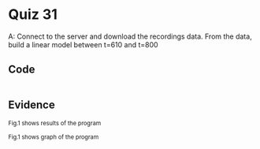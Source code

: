 # Quiz 31

A:  Connect to the server and download the recordings data. From the data, build a linear model between t=610 and t=800 

## Code

```py

```

## Evidence

<sub>Fig.1 shows results of the program

<sub>Fig.1 shows graph of the program

